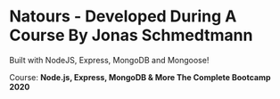 # Natours - Developed During A Course By Jonas Schmedtmann

Built with NodeJS, Express, MongoDB and Mongoose!

Course: **Node.js, Express, MongoDB & More The Complete Bootcamp 2020**
